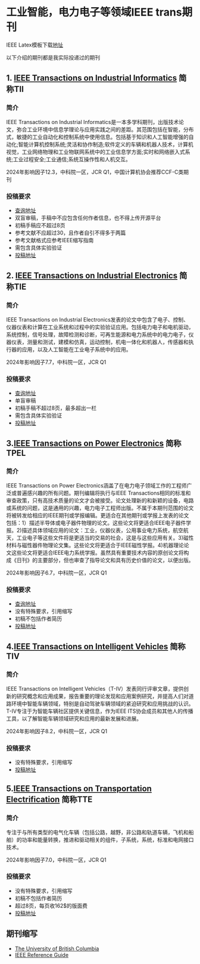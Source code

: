 # 工业智能，电力电子等领域IEEE trans期刊
IEEE Latex模板下载[地址](https://template-selector.ieee.org/secure/templateSelector/publicationType)

以下介绍的期刊都是我实际投递过的期刊
## 1. [IEEE Transactions on Industrial Informatics](https://ieeexplore.ieee.org/xpl/RecentIssue.jsp?punumber=9424) 简称TII

### 简介
IEEE Transactions on Industrial Informatics是一本多学科期刊，出版技术论文，弥合工业环境中信息学理论与应用实践之间的差距。其范围包括在智能，分布式，敏捷的工业自动化和控制系统中使用信息。包括基于知识和人工智能增强的自动化;智能计算机控制系统;灵活和协作制造;软件定义的车辆和机器人技术，计算机视觉，工业网络物理和工业物联网系统中的工业信息学方面;实时和网络嵌入式系统;工业过程安全;工业通信;系统互操作性和人机交互。

2024年影响因子12.3，中科院一区，JCR Q1，中国计算机协会推荐CCF-C类期刊

### 投稿要求
* [查询地址](https://www.ieee-ies.org/pubs/transactions-on-industrial-informatics/167-initial-sub.html)
* 双盲审稿，手稿中不应包含任何作者信息，也不得上传开源平台
* 初稿手稿应不超过8页
* 参考文献不应超过30，且作者自引不得多于两篇
* 参考文献格式应参考IEEE缩写指南
* 需包含具体实验验证
* [投稿地址](https://mc.manuscriptcentral.com/tii)



## 2. [IEEE Transactions on Industrial Electronics](https://ieeexplore.ieee.org/xpl/RecentIssue.jsp?punumber=41) 简称TIE

### 简介
IEEE Transactions on Industrial Electronics发表的论文中包含了电子、控制、仪器仪表和计算在工业系统和过程中的实验验证应用。包括电力电子和电机驱动，系统控制，信号处理，故障检测和诊断，可再生能源和电力系统中的电力电子，仪器仪表，测量和测试，建模和仿真，运动控制，机电一体化和机器人，传感器和执行器的应用，以及人工智能在工业电子系统中的应用。

2024年影响因子7.7，中科院一区，JCR Q1

### 投稿要求
* [查询地址](https://www.ieee-ies.org/images/files/tie/resources/TRANS-JOUR.pdf?v=202103)
* 单盲审稿
* 初稿手稿不超过8页，最多超出一栏
* 需包含具体实验验证
* [投稿地址](https://mc.manuscriptcentral.com/tie-ieee)

## 3.[IEEE Transactions on Power Electronics](https://ieeexplore.ieee.org/xpl/RecentIssue.jsp?punumber=63) 简称TPEL
### 简介
IEEE Transactions on Power Electronics涵盖了在电力电子领域工作的工程师广泛或普遍感兴趣的所有问题。期刊编辑将执行与IEEE Transactions相同的标准和审查政策，只有高技术质量的论文才会被接受。论文处理新的和新颖的设备，电路或系统的问题，这是通用的兴趣，电力电子工程师出版。不属于本期刊范围的论文将被转发给相应的IEEE期刊或学报编辑。更适合在其他期刊或学报上发表的论文包括：1）描述半导体或电子器件物理的论文。这些论文将更适合IEEE电子器件学报。2)描述具体领域应用的论文：工业，仪器仪表，公用事业电力系统，航空航天，工业电子等这些文件将是更适当的交易的社会，这是与这些应用有关。3)磁性材料与磁性器件物理论文集。这些论文将更适合于IEEE磁性学报。4)机器理论论文这些论文将更适合IEEE电力系统学报。虽然具有重要技术内容的原创论文将构成《日刊》的主要部分，但也审查了指导论文和具有历史价值的论文，以便出版。

2024年影响因子6.7，中科院一区，JCR Q1


### 投稿要求
* [查询地址](https://s3-us-west-2.amazonaws.com/clarivate-scholarone-prod-us-west-2-s1m-public/wwwRoot/prod1/societyimages/tpel-ieee/2019%20Guidelines%20for%20Manuscript%20Submission%20to%20IEEE%20TPEL.pdf)
* 没有特殊要求，引用缩写
* 初稿不包括作者简历
* [投稿地址](https://mc.manuscriptcentral.com/tpel-ieee/)

## 4.[IEEE Transactions on Intelligent Vehicles](https://ieeexplore.ieee.org/xpl/RecentIssue.jsp?punumber=7274857) 简称TIV
### 简介
IEEE Transactions on Intelligent Vehicles（T-IV）发表同行评审文章，提供创新的研究概念和应用成果，报告重要的理论发现和应用案例研究，并提高人们对道路环境中智能车辆领域，特别是自动驾驶车辆领域的紧迫研究和应用挑战的认识。T-IV专注于为智能车辆社区提供关键信息，作为IEEE ITS协会成员和其他人的传播工具，以了解智能车辆领域研究和应用的最新发展和进展。

2024年影响因子8.2，中科院一区，JCR Q1
### 投稿要求
* 没有特殊要求，引用缩写
* [投稿地址](https://mc.manuscriptcentral.com/t-iv)

## 5.[IEEE Transactions on Transportation Electrification](https://ieeexplore.ieee.org/xpl/RecentIssue.jsp?punumber=6687316) 简称TTE
### 简介
专注于与所有类型的电气化车辆（包括公路，越野，非公路和轨道车辆，飞机和船舶）的功率和能量转换，推进和驱动相关的组件，子系统，系统，标准和电网接口技术。

2024年影响因子7.0，中科院一区，JCR Q1
### 投稿要求
* 没有特殊要求，引用缩写
* 初稿不包括作者简历
* 超过8页，每页收162$的版面费
* [投稿地址](https://mc.manuscriptcentral.com/tte-ieee)

## 期刊缩写
* [The University of British Columbia](https://woodward.library.ubc.ca/woodward/research-help/journal-abbreviations/)
* [IEEE Reference Guide](https://github.com/XinyuanLiao/Journals_in_Industrial_AI/blob/main/IEEE-Reference-Guide.pdf)

